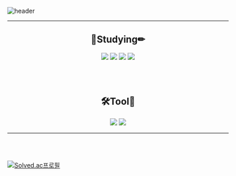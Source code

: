 ![header](https://capsule-render.vercel.app/api?type=Waving&color=auto&height=250&section=header&text=Hello&fontSize=90&fontAlign=65&fontAlignY=40&desc=I'm%20Nam%20GiJae&descSize=30&descAlign=80&descAlignY=60)

* * *

<div align="center">
	<h2>📖Studying✏</h2>
	<img src="https://img.shields.io/badge/HTML5-E34F26?style=flat&logo=HTML5&logoColor=white" />
	<img src="https://img.shields.io/badge/CSS3-1572B6?style=flat&logo=CSS3&logoColor=white" />
	<img src="https://img.shields.io/badge/C Sharp-239120?style=flat&logo=C Sharp&logoColor=white" />
	<img src="https://img.shields.io/badge/C-A8B9CC?style=flat&logo=C&logoColor=white" />
</div>

<br> </br>

<div align="center">
	<h2>🛠Tool🔧</h2>
	<img src="https://img.shields.io/badge/Unity-262626?style=flat&logo=Unity&logoColor=white" />
	<img src="https://img.shields.io/badge/VS Code-007ACC?style=flat&logo=Visual Studio Code&logoColor=white" />
</div>

* * *

<br> </br>

[![Solved.ac프로필](http://mazassumnida.wtf/api/v2/generate_badge?boj=gijae_05)](https://solved.ac/gijae_05)

